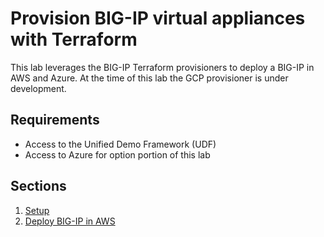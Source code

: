 # Provision BIG-IP virtual appliances with Terraform
This lab leverages the BIG-IP Terraform provisioners to deploy a BIG-IP in AWS and Azure.  At the time of this lab the GCP provisioner is under development. 

## Requirements
 - Access to the Unified Demo Framework (UDF)
 - Access to Azure for option portion of this lab

## Sections
1. [Setup](setup.md)
2. [Deploy BIG-IP in AWS](deploy_aws.md)
